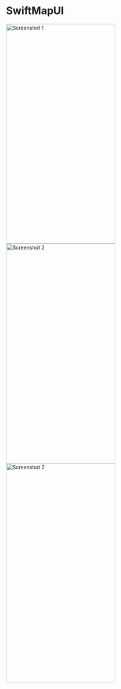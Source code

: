 # SwiftMapUI

<img src="https://github.com/aleronal/SwiftMapUI/assets/57686870/0c3cd96f-12c5-4082-ac91-a0003846fe05" width="300" height="600" alt="Screenshot 1">
<img src="https://github.com/aleronal/SwiftMapUI/assets/57686870/2ea86620-6e72-4b9a-92b7-f0808a33c8a5" width="300" height="600" alt="Screenshot 2">
<img src="https://github.com/aleronal/SwiftMapUI/assets/57686870/356a5424-023c-4dc2-8634-834c06032e00" width="300" height="600" alt="Screenshot 2">


